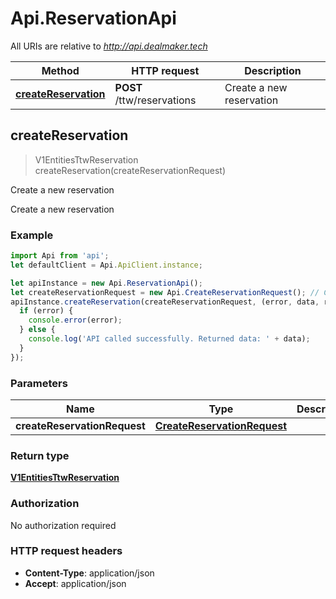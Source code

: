 # Api.ReservationApi

All URIs are relative to *http://api.dealmaker.tech*

Method | HTTP request | Description
------------- | ------------- | -------------
[**createReservation**](ReservationApi.md#createReservation) | **POST** /ttw/reservations | Create a new reservation



## createReservation

> V1EntitiesTtwReservation createReservation(createReservationRequest)

Create a new reservation

Create a new reservation

### Example

```javascript
import Api from 'api';
let defaultClient = Api.ApiClient.instance;

let apiInstance = new Api.ReservationApi();
let createReservationRequest = new Api.CreateReservationRequest(); // CreateReservationRequest | 
apiInstance.createReservation(createReservationRequest, (error, data, response) => {
  if (error) {
    console.error(error);
  } else {
    console.log('API called successfully. Returned data: ' + data);
  }
});
```

### Parameters


Name | Type | Description  | Notes
------------- | ------------- | ------------- | -------------
 **createReservationRequest** | [**CreateReservationRequest**](CreateReservationRequest.md)|  | 

### Return type

[**V1EntitiesTtwReservation**](V1EntitiesTtwReservation.md)

### Authorization

No authorization required

### HTTP request headers

- **Content-Type**: application/json
- **Accept**: application/json

